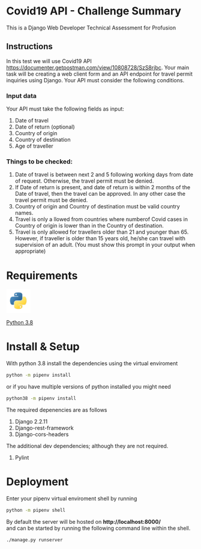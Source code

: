 
# Covid19 API - Challenge Summary

This is a Django Web Developer Technical Assessment for Profusion

## Instructions

In this test we will use Covid19 API https://documenter.getpostman.com/view/10808728/SzS8rjbc.
Your main task will be creating a web client form and an API endpoint for travel permit
inquiries using Django. Your API must consider the following conditions.

### Input data

Your API must take the following fields as input:

1. Date of travel
2. Date of return (optional)
3. Country of origin
4. Country of destination
5. Age of traveller

### Things to be checked:

 1. Date of travel is between next 2 and 5 following working days from date of request. Otherwise, the travel permit must be denied.
 2. If Date of return is present, and date of return is within 2 months of the Date of travel, then the travel can be approved. In any other case the travel permit must be denied.
 3. Country of origin and Country of destination must be valid country names.
 4. Travel is only a llowed from countries where numberof Covid cases in Country of origin is lower than in the Country of destination.
 5. Travel is only allowed for travellers older than 21 and younger than 65. However, if traveller is older than 15 years old, he/she can travel with supervision of an adult. (You must show this prompt in your output when appropriate)

# Requirements

<div>
    <a href='https://www.python.org/downloads/release/python-387/'>
        <img
            alt='Python'
            src='https://raw.githubusercontent.com/github/explore/80688e429a7d4ef2fca1e82350fe8e3517d3494d/topics/python/python.png'
            width='64px'
            height='64px'
        />
        <p> Python 3.8 </p>
    </a>
<div>

# Install & Setup

With python 3.8 install the dependencies using the virtual enviroment

```bash
python -m pipenv install
```

or if you have multiple versions of python installed you might need

```bash
python38 -m pipenv install
```

The required depenencies are as follows

1. Django 2.2.11
2. Django-rest-framework
3. Django-cors-headers

The additional dev dependencies; although they are not required.

1. Pylint

# Deployment

Enter your pipenv virtual enviroment shell by running

```bash
python -m pipenv shell
```

By default the server will be hosted on <b>http://localhost:8000/</b><br/>
and can be started by running the following command line within the shell.

```bash
./manage.py runserver
```
